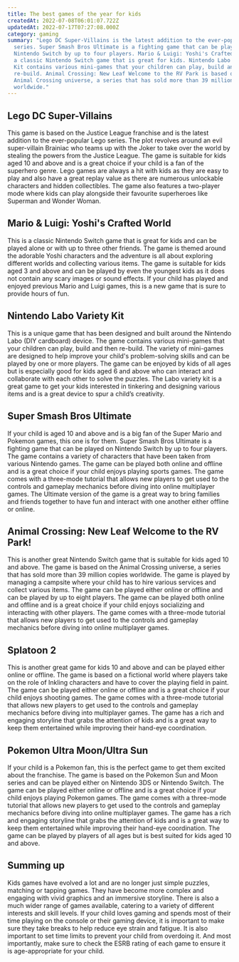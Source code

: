 ```yaml
---
title: The best games of the year for kids
createdAt: 2022-07-08T06:01:07.722Z
updatedAt: 2022-07-17T07:27:08.000Z
category: gaming
summary: "Lego DC Super-Villains is the latest addition to the ever-popular Lego
  series. Super Smash Bros Ultimate is a fighting game that can be played on
  Nintendo Switch by up to four players. Mario & Luigi: Yoshi's Crafted World is
  a classic Nintendo Switch game that is great for kids. Nintendo Labo Variety
  Kit contains various mini-games that your children can play, build and then
  re-build. Animal Crossing: New Leaf Welcome to the RV Park is based on the
  Animal Crossing universe, a series that has sold more than 39 million copies
  worldwide."
---
```


## Lego DC Super-Villains

This game is based on the Justice League franchise and is the latest addition to the ever-popular Lego series. The plot revolves around an evil super-villain Brainiac who teams up with the Joker to take over the world by stealing the powers from the Justice League.
The game is suitable for kids aged 10 and above and is a great choice if your child is a fan of the superhero genre. Lego games are always a hit with kids as they are easy to play and also have a great replay value as there are numerous unlockable characters and hidden collectibles. The game also features a two-player mode where kids can play alongside their favourite superheroes like Superman and Wonder Woman.

## Mario & Luigi: Yoshi's Crafted World

This is a classic Nintendo Switch game that is great for kids and can be played alone or with up to three other friends. The game is themed around the adorable Yoshi characters and the adventure is all about exploring different worlds and collecting various items.
The game is suitable for kids aged 3 and above and can be played by even the youngest kids as it does not contain any scary images or sound effects. If your child has played and enjoyed previous Mario and Luigi games, this is a new game that is sure to provide hours of fun.

## Nintendo Labo Variety Kit

This is a unique game that has been designed and built around the Nintendo Labo (DIY cardboard) device. The game contains various mini-games that your children can play, build and then re-build. The variety of mini-games are designed to help improve your child's problem-solving skills and can be played by one or more players.
The game can be enjoyed by kids of all ages but is especially good for kids aged 6 and above who can interact and collaborate with each other to solve the puzzles.
The Labo variety kit is a great game to get your kids interested in tinkering and designing various items and is a great device to spur a child’s creativity.

## Super Smash Bros Ultimate

If your child is aged 10 and above and is a big fan of the Super Mario and Pokemon games, this one is for them. Super Smash Bros Ultimate is a fighting game that can be played on Nintendo Switch by up to four players. The game contains a variety of characters that have been taken from various Nintendo games.
The game can be played both online and offline and is a great choice if your child enjoys playing sports games. The game comes with a three-mode tutorial that allows new players to get used to the controls and gameplay mechanics before diving into online multiplayer games.
The Ultimate version of the game is a great way to bring families and friends together to have fun and interact with one another either offline or online.

## Animal Crossing: New Leaf Welcome to the RV Park!

This is another great Nintendo Switch game that is suitable for kids aged 10 and above. The game is based on the Animal Crossing universe, a series that has sold more than 39 million copies worldwide.
The game is played by managing a campsite where your child has to hire various services and collect various items. The game can be played either online or offline and can be played by up to eight players.
The game can be played both online and offline and is a great choice if your child enjoys socializing and interacting with other players.
The game comes with a three-mode tutorial that allows new players to get used to the controls and gameplay mechanics before diving into online multiplayer games.

## Splatoon 2

This is another great game for kids 10 and above and can be played either online or offline. The game is based on a fictional world where players take on the role of Inkling characters and have to cover the playing field in paint.
The game can be played either online or offline and is a great choice if your child enjoys shooting games. The game comes with a three-mode tutorial that allows new players to get used to the controls and gameplay mechanics before diving into multiplayer games.
The game has a rich and engaging storyline that grabs the attention of kids and is a great way to keep them entertained while improving their hand-eye coordination.

## Pokemon Ultra Moon/Ultra Sun

If your child is a Pokemon fan, this is the perfect game to get them excited about the franchise. The game is based on the Pokemon Sun and Moon series and can be played either on Nintendo 3DS or Nintendo Switch.
The game can be played either online or offline and is a great choice if your child enjoys playing Pokemon games. The game comes with a three-mode tutorial that allows new players to get used to the controls and gameplay mechanics before diving into online multiplayer games.
The game has a rich and engaging storyline that grabs the attention of kids and is a great way to keep them entertained while improving their hand-eye coordination.
The game can be played by players of all ages but is best suited for kids aged 10 and above.

## Summing up

Kids games have evolved a lot and are no longer just simple puzzles, matching or tapping games. They have become more complex and engaging with vivid graphics and an immersive storyline. There is also a much wider range of games available, catering to a variety of different interests and skill levels. If your child loves gaming and spends most of their time playing on the console or their gaming device, it is important to make sure they take breaks to help reduce eye strain and fatigue. It is also important to set time limits to prevent your child from overdoing it. And most importantly, make sure to check the ESRB rating of each game to ensure it is age-appropriate for your child.
